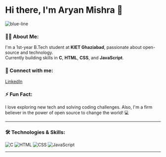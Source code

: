 # Hi there, I'm Aryan Mishra 👋  

<!-- Animated Blue Line -->
![blue-line](https://user-images.githubusercontent.com/73097560/115834477-dbab4500-a447-11eb-908a-139a6edaec5c.gif)

### 👨‍💻 About Me:
I'm a 1st-year B.Tech student at **KIET Ghaziabad**, passionate about open-source and technology.  
Currently building skills in **C**, **HTML**, **CSS**, and **JavaScript**.  

### 🔗 Connect with me:
[LinkedIn](https://www.linkedin.com/in/realaryanmishra/)  

### ⚡ Fun Fact:
I love exploring new tech and solving coding challenges. Also, I'm a firm believer in the power of open source to change the world! 💻

---

### 🛠️ Technologies & Skills:
![C](https://img.shields.io/badge/-C-00599C?logo=c&logoColor=white)
![HTML](https://img.shields.io/badge/-HTML-E34F26?logo=html5&logoColor=white)
![CSS](https://img.shields.io/badge/-CSS-1572B6?logo=css3&logoColor=white)
![JavaScript](https://img.shields.io/badge/-JavaScript-F7DF1E?logo=javascript&logoColor=black)

---


